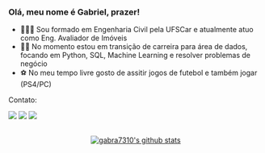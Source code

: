 ### Olá, meu nome é Gabriel, prazer!

- 👷🏻‍♂️ Sou formado em Engenharia Civil pela UFSCar e atualmente atuo como Eng. Avaliador de Imóveis
- 👩‍💻 No momento estou em transição de carreira para área de dados, focando em Python, SQL, Machine Learning e resolver problemas de negócio
- ⚽ No meu tempo livre gosto de assitir jogos de futebol e também jogar (PS4/PC)

Contato:

<div> 
  <a href="https://gabra7310.github.io/portfolio_projetos/" target="_blank"><img src="https://img.shields.io/badge/-Portfólio-%230077B5?style=for-the-badge&Color=white" target="_blank"></a>
  <a href="mailto:gabriel.alves995@gmail.com"><img src="https://img.shields.io/badge/-Gmail-%23333?style=for-the-badge&logo=gmail&logoColor=white" target="_blank"></a>
  <a href="https://www.linkedin.com/in/gabriel-alves-7310/" target="_blank"><img src="https://img.shields.io/badge/-LinkedIn-%230077B5?style=for-the-badge&logo=linkedin&logoColor=white" target="_blank"></a>
</div>

##

<p align="center">
  <a href="https://github.com/gabra7310/github-readme-stats"><img align="center" src="https://github-readme-stats.zohan.tech/api?username=gabra7310&count_private=true&show_icons=true&include_all_commits=true&hide_border=true&theme=cobalt" alt="gabra7310's github stats" /></a>
  </a>
</p>
